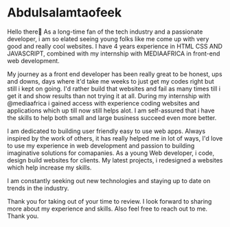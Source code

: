 # Abdulsalamtaofeek
Hello there👋
As a long-time fan of the tech industry and a passionate developer, i am so elated seeing young folks like me come up with very good and really cool websites. I have 4 years experience in HTML CSS AND JAVASCRIPT, combined with my internship with MEDIAAFRICA in front-end web development.

My journey as a front end developer has been really great to be honest, ups and downs, days where it'd take me weeks to just get my codes right but still i kept on going. I'd rather build that websites and fail as many times till i get it and show results than not trying it at all. During my internship with @mediaafrica i gained access with experience coding websites and applications which up till now still helps alot. I am self-assured that i have the skills to help both small and large business succeed even more better.

I am dedicated to building user friendly easy to use web apps. Always inspired by the work of others, it has really helped me in lot of ways, I'd love to use my experience in web development and passion to building imaginative solutions for comapanies. As a young Web developer, i code, design build websites for clients. My latest projects, i redesigned a websites which help increase my skills. 

I am constantly seeking out new technologies and staying up to date on trends in the industry.

Thank you for taking out of your time to review. I look forward to sharing more about my experience  and skills. Also feel free to reach out to me. Thank you.
